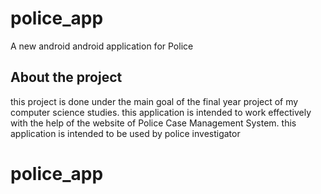 # police_app

A new android android application for Police

## About the project
this project is done under the main goal of the final year project of my computer science studies.
this application is intended to work effectively with the help of the website of Police Case Management System.
this application is intended to be used by police investigator
# police_app
